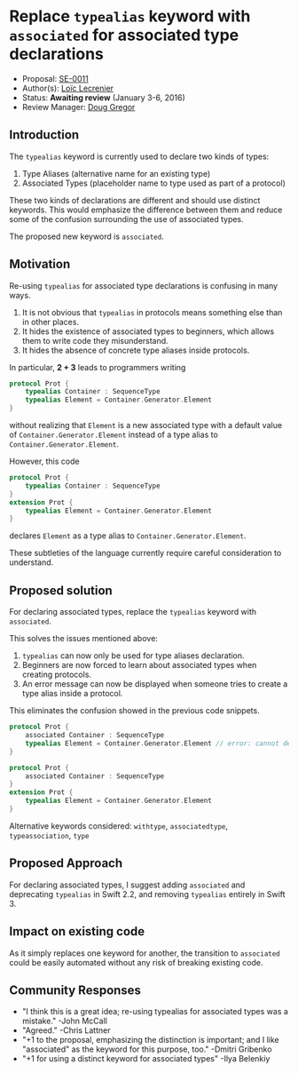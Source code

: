 # Replace `typealias` keyword with `associated` for associated type declarations

* Proposal: [SE-0011](https://github.com/apple/swift-evolution/blob/master/proposals/0011-replace-typealias-associated.md)
* Author(s): [Loïc Lecrenier](https://github.com/loiclec)
* Status: **Awaiting review** (January 3-6, 2016)
* Review Manager: [Doug Gregor](https://github.com/DougGregor)

## Introduction

The `typealias` keyword is currently used to declare two kinds of types:

1. Type Aliases (alternative name for an existing type)
2. Associated Types (placeholder name to type used as part of a protocol)

These two kinds of declarations are different and should use distinct keywords.
This would emphasize the difference between them and reduce some of the
confusion surrounding the use of associated types.

The proposed new keyword is `associated`.

## Motivation

Re-using `typealias` for associated type declarations is confusing in many ways.

1. It is not obvious that `typealias` in protocols means something else than in
 other places.
2. It hides the existence of associated types to beginners, which allows them
 to write code they misunderstand.
3. It hides the absence of concrete type aliases inside protocols.

In particular, **2 + 3** leads to programmers writing

```swift
protocol Prot {
    typealias Container : SequenceType
    typealias Element = Container.Generator.Element
}
```

without realizing that `Element` is a new associated type with a default value
of `Container.Generator.Element` instead of a type alias to
`Container.Generator.Element`.

However, this code

```swift
protocol Prot {
    typealias Container : SequenceType
}
extension Prot {
    typealias Element = Container.Generator.Element
}
```

declares `Element` as a type alias to `Container.Generator.Element`.

These subtleties of the language currently require careful consideration to
understand.

## Proposed solution

For declaring associated types, replace the `typealias` keyword with `associated`.

This solves the issues mentioned above:

1. `typealias` can now only be used for type aliases declaration.
2. Beginners are now forced to learn about associated types when creating protocols.
3. An error message can now be displayed when someone tries to create a type alias
inside a protocol.

This eliminates the confusion showed in the previous code snippets.

```swift
protocol Prot {
    associated Container : SequenceType
    typealias Element = Container.Generator.Element // error: cannot declare type alias inside protocol, use protocol extension instead
}
```

```swift
protocol Prot {
    associated Container : SequenceType
}
extension Prot {
    typealias Element = Container.Generator.Element
}
```

Alternative keywords considered: `withtype`, `associatedtype`, `typeassociation`, `type`

## Proposed Approach

For declaring associated types, I suggest adding `associated` and deprecating 
`typealias` in Swift 2.2, and removing `typealias` entirely in Swift 3.

## Impact on existing code

As it simply replaces one keyword for another, the transition to `associated`
could be easily automated without any risk of breaking existing code.

## Community Responses

- "I think this is a great idea; re-using typealias for associated types was a mistake." -John McCall
- "Agreed." -Chris Lattner
- "+1 to the proposal, emphasizing the distinction is important; and I
like "associated" as the keyword for this purpose, too." -Dmitri Gribenko
- "+1 for using a distinct keyword for associated types" -Ilya Belenkiy
